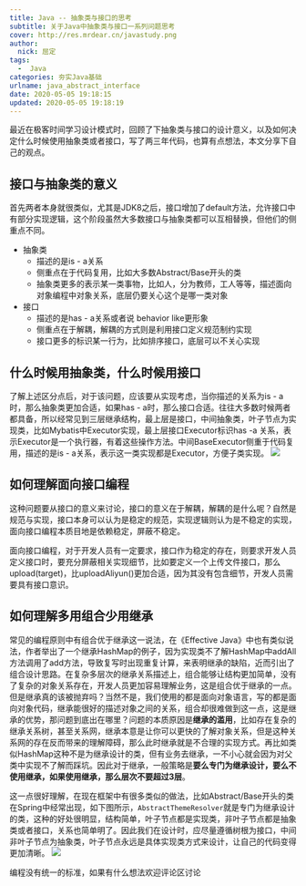 ```yaml
---
title: Java -- 抽象类与接口的思考
subtitle: 关于Java中抽象类与接口一系列问题思考
cover: http://res.mrdear.cn/javastudy.png
author: 
  nick: 屈定
tags:
  -  Java
categories: 夯实Java基础
urlname: java_abstract_interface
date: 2020-05-05 19:18:15
updated: 2020-05-05 19:18:19
---
```


最近在极客时间学习设计模式时，回顾了下抽象类与接口的设计意义，以及如何决定什么时候使用抽象类或者接口，写了两三年代码，也算有点想法，本文分享下自己的观点。

## 接口与抽象类的意义

首先两者本身就很类似，尤其是JDK8之后，接口增加了default方法，允许接口中有部分实现逻辑，这个阶段虽然大多数接口与抽象类都可以互相替换，但他们的侧重点不同。

- 抽象类
    - 描述的是is - a关系
    - 侧重点在于代码复用，比如大多数Abstract/Base开头的类
    - 抽象类更多的表示某一类事物，比如人，分为教师，工人等等，描述面向对象编程中对象关系，底层仍要关心这个是哪一类对象
- 接口
    - 描述的是has - a关系或者说 behavior like更形象
    - 侧重点在于解耦，解耦的方式则是利用接口定义规范制约实现
    - 接口更多的标识某一行为，比如排序接口，底层可以不关心实现

## 什么时候用抽象类，什么时候用接口
了解上述区分点后，对于该问题，应该要从实现考虑，当你描述的关系为is - a时，那么抽象类更加合适，如果has - a时，那么接口合适。往往大多数时候两者都具备，所以经常见到三层继承结构，最上层是接口，中间抽象类，叶子节点为实现类，比如Mybatis中Executor实现，最上层接口Executor标识has -a 关系，表示Executor是一个执行器，有着这些操作方法。中间BaseExecutor侧重于代码复用，描述的是is - a关系，表示这一类实现都是Executor，方便子类实现。
![](http://res.mrdear.cn/1588674920.png?imageMogr2/thumbnail/!100p)


## 如何理解面向接口编程
这种问题要从接口的意义来讨论，接口的意义在于解耦，解耦的是什么呢？自然是规范与实现，接口本身可以认为是稳定的规范，实现逻辑则认为是不稳定的实现，面向接口编程本质目地是依赖稳定，屏蔽不稳定。

面向接口编程，对于开发人员有一定要求，接口作为稳定的存在，则要求开发人员定义接口时，要充分屏蔽相关实现细节，比如要定义一个上传文件接口，那么upload(target)，比uploadAliyun()更加合适，因为其没有包含细节，开发人员需要具有接口意识。

## 如何理解多用组合少用继承
常见的编程原则中有组合优于继承这一说法，在《Effective Java》中也有类似说法，作者举出了一个继承HashMap的例子，因为实现类不了解HashMap中addAll方法调用了add方法，导致复写时出现重复计算，来表明继承的缺陷，近而引出了组合设计思路。在复杂多层次的继承关系描述上，组合能够让结构更加简单，没有了复杂的对象关系存在，开发人员更加容易理解业务，这是组合优于继承的一点。
但是继承真的该被抛弃吗？当然不是，我们使用的都是面向对象语言，写的都是面向对象代码，继承能很好的描述对象之间的关系，组合却很难做到这一点，这是继承的优势，那问题到底出在哪里？问题的本质原因是**继承的滥用**，比如存在复杂的继承关系树，甚至关系网，继承本意是让你可以更快的了解对象关系，但是这种关系网的存在反而带来的理解障碍，那么此时继承就是不合理的实现方式。再比如类似HashMap这种不是为继承设计的类，但有业务去继承，一不小心就会因为对父类中实现不了解而踩坑。因此对于继承，一般策略是**要么专门为继承设计，要么不使用继承，如果使用继承，那么层次不要超过3层**。

这一点很好理解，在现在框架中有很多类似的做法，比如Abstract/Base开头的类在Spring中经常出现，如下图所示，`AbstractThemeResolver`就是专门为继承设计的类，这种的好处很明显，结构简单，叶子节点都是实现类，非叶子节点都是抽象类或者接口，关系也简单明了。因此我们在设计时，应尽量遵循树根为接口，中间非叶子节点为抽象类，叶子节点永远是具体实现类方式来设计，让自己的代码变得更加清晰。 
![](http://res.mrdear.cn/1588681484.png?imageMogr2/thumbnail/!100p)

编程没有统一的标准，如果有什么想法欢迎评论区讨论